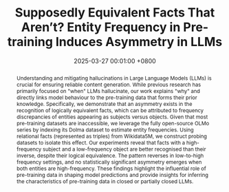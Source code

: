---
title:          "Supposedly Equivalent Facts That Aren’t? Entity Frequency in Pre-training Induces Asymmetry in LLMs"
date:           2025-03-27 00:01:00 +0800
selected:       true
pub:            "Arxiv"
# pub_pre:        "Submitted to "
# pub_post:       'Under review.'
# pub_last:       ' <span class="badge badge-pill badge-publication badge-success">Poster</span>'
pub_date:       "2025"

tldr: This work demonstrates that the asymmetry in how large language models recognise equivalent facts stems from inherent biases in their pre-training data, particularly through differences in entity frequency.

abstract: >-
    Understanding and mitigating hallucinations in Large Language Models (LLMs) is crucial for ensuring reliable content generation. While previous research has primarily focused on "when" LLMs hallucinate, our work explains "why" and directly links model behaviour to the pre-training data that forms their prior knowledge. Specifically, we demonstrate that an asymmetry exists in the recognition of logically equivalent facts, which can be attributed to frequency discrepancies of entities appearing as subjects versus objects. Given that most pre-training datasets are inaccessible, we leverage the fully open-source OLMo series by indexing its Dolma dataset to estimate entity frequencies. Using relational facts (represented as triples) from Wikidata5M, we construct probing datasets to isolate this effect. Our experiments reveal that facts with a high-frequency subject and a low-frequency object are better recognised than their inverse, despite their logical equivalence. The pattern reverses in low-to-high frequency settings, and no statistically significant asymmetry emerges when both entities are high-frequency. These findings highlight the influential role of pre-training data in shaping model predictions and provide insights for inferring the characteristics of pre-training data in closed or partially closed LLMs.

cover: /assets/images/papers/factprobe.png
authors:
  - <b>Yuan He</b>
  - Bailan He
  - Zifeng Ding
  - Alisia Maria Lupidi
  - Yuqicheng Zhu
  - Shuo Chen
  - Caiqi Zhang
  - Jiaoyan Chen
  - Yunpu Ma
  - Volker Tresp
  - Ian Horrocks

links:
  Preprint: https://arxiv.org/abs/2503.22362
---